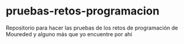 # pruebas-retos-programacion
Repositorio para hacer las pruebas de los retos de programación de Moureded y alguno más que yo encuentre por ahí 
